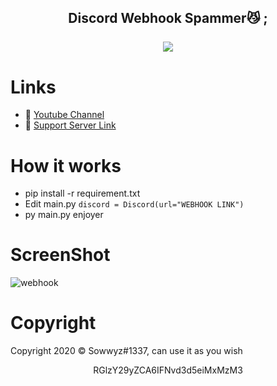 <h2 align="center">
           Discord Webhook Spammer<strong>😼 ;</strong> 
<br>
<br>
<a href="https://discord.com/users/394251966571872256">
        <img src="https://lanyard-profile-readme.vercel.app/api/394251966571872256?idleMessage=%22May%20The%20Code%20Be%20With%20you%22&borderRadius=25px" />
    </a>
</p>

# Links
- 🔗 [Youtube Channel](https://www.youtube.com/channel/UC9_kma0SOd-oSe24gqpqqCA)
- 🔗 [Support Server Link](https://discord.gg/twitchfollower)


# How it works

- pip install -r requirement.txt
- Edit main.py  ```discord = Discord(url="WEBHOOK LINK")```
- py main.py enjoyer

# ScreenShot

![webhook](https://user-images.githubusercontent.com/88189918/222656102-09878c15-40d5-4a23-a695-0bdff65b71af.PNG)


# Copyright 
Copyright 2020 © Sowwyz#1337, can use it as you wish

</h2>
<p align="center">
   RGlzY29yZCA6IFNvd3d5eiMxMzM3
<br>
